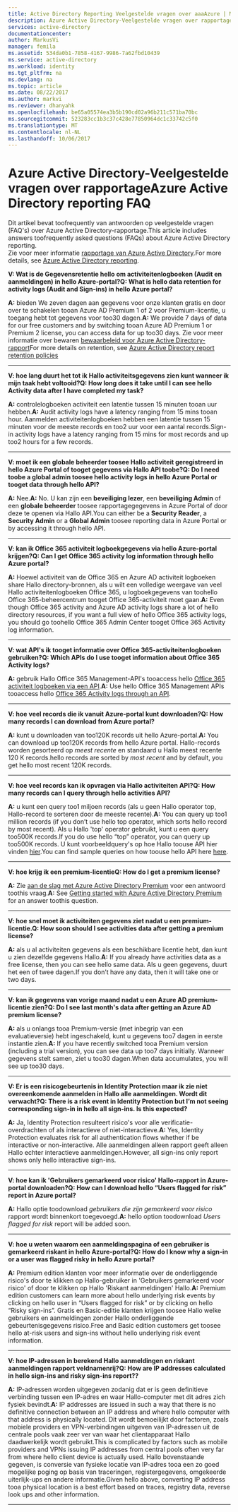 ```yaml
---
title: Active Directory Reporting Veelgestelde vragen over aaaAzure | Microsoft Docs
description: Azure Active Directory-Veelgestelde vragen over rapportage.
services: active-directory
documentationcenter: 
author: MarkusVi
manager: femila
ms.assetid: 534da0b1-7858-4167-9986-7a62fbd10439
ms.service: active-directory
ms.workload: identity
ms.tgt_pltfrm: na
ms.devlang: na
ms.topic: article
ms.date: 08/22/2017
ms.author: markvi
ms.reviewer: dhanyahk
ms.openlocfilehash: be65a05574ea3b5b190cd02a96b211c571ba70bc
ms.sourcegitcommit: 523283cc1b3c37c428e77850964dc1c33742c5f0
ms.translationtype: MT
ms.contentlocale: nl-NL
ms.lasthandoff: 10/06/2017
---
```

# <a name="azure-active-directory-reporting-faq"></a><span data-ttu-id="957c5-103">Azure Active Directory-Veelgestelde vragen over rapportage</span><span class="sxs-lookup"><span data-stu-id="957c5-103">Azure Active Directory reporting FAQ</span></span>

<span data-ttu-id="957c5-104">Dit artikel bevat toofrequently van antwoorden op veelgestelde vragen (FAQ's) over Azure Active Directory-rapportage.</span><span class="sxs-lookup"><span data-stu-id="957c5-104">This article includes answers toofrequently asked questions (FAQs) about Azure Active Directory reporting.</span></span>  
<span data-ttu-id="957c5-105">Zie voor meer informatie [rapportage van Azure Active Directory](active-directory-reporting-azure-portal.md).</span><span class="sxs-lookup"><span data-stu-id="957c5-105">For more details, see [Azure Active Directory reporting](active-directory-reporting-azure-portal.md).</span></span> 

<span data-ttu-id="957c5-106">**V: Wat is de Gegevensretentie hello om activiteitenlogboeken (Audit en aanmeldingen) in hello Azure-portal?**</span><span class="sxs-lookup"><span data-stu-id="957c5-106">**Q: What is hello data retention for activity logs (Audit and Sign-ins) in hello Azure portal?**</span></span> 

<span data-ttu-id="957c5-107">**A:** bieden We zeven dagen aan gegevens voor onze klanten gratis en door over te schakelen tooan Azure AD Premium 1 of 2 voor Premium-licentie, u toegang hebt tot gegevens voor too30 dagen.</span><span class="sxs-lookup"><span data-stu-id="957c5-107">**A:** We provide 7 days of data for our free customers and by switching tooan Azure AD Premium 1 or Premium 2 license, you can access data for up too30 days.</span></span> <span data-ttu-id="957c5-108">Zie voor meer informatie over bewaren [bewaarbeleid voor Azure Active Directory-rapport](active-directory-reporting-retention.md)</span><span class="sxs-lookup"><span data-stu-id="957c5-108">For more details on retention, see [Azure Active Directory report retention policies](active-directory-reporting-retention.md)</span></span>

--- 

<span data-ttu-id="957c5-109">**V: hoe lang duurt het tot ik Hallo activiteitsgegevens zien kunt wanneer ik mijn taak hebt voltooid?**</span><span class="sxs-lookup"><span data-stu-id="957c5-109">**Q: How long does it take until I can see hello Activity data after I have completed my task?**</span></span>

<span data-ttu-id="957c5-110">**A:** controlelogboeken activiteit een latentie tussen 15 minuten tooan uur hebben.</span><span class="sxs-lookup"><span data-stu-id="957c5-110">**A:** Audit activity logs have a latency ranging from 15 mins tooan hour.</span></span> <span data-ttu-id="957c5-111">Aanmelden activiteitenlogboeken hebben een latentie tussen 15 minuten voor de meeste records en too2 uur voor een aantal records.</span><span class="sxs-lookup"><span data-stu-id="957c5-111">Sign-in activity logs have a latency ranging from 15 mins for most records and up too2 hours for a few records.</span></span>

---

<span data-ttu-id="957c5-112">**V: moet ik een globale beheerder toosee Hallo activiteit geregistreerd in hello Azure Portal of tooget gegevens via Hallo API toobe?**</span><span class="sxs-lookup"><span data-stu-id="957c5-112">**Q: Do I need toobe a global admin toosee hello activity logs in hello Azure Portal or tooget data through hello API?**</span></span>

<span data-ttu-id="957c5-113">**A:** Nee.</span><span class="sxs-lookup"><span data-stu-id="957c5-113">**A:** No.</span></span> <span data-ttu-id="957c5-114">U kan zijn een **beveiliging lezer**, een **beveiliging Admin** of een **globale beheerder** toosee rapportagegegevens in Azure Portal of door deze te openen via Hallo API.</span><span class="sxs-lookup"><span data-stu-id="957c5-114">You can either be a **Security Reader**, a **Security Admin** or a **Global Admin** toosee reporting data in Azure Portal or by accessing it through hello API.</span></span>

---

<span data-ttu-id="957c5-115">**V: kan ik Office 365 activiteit logboekgegevens via hello Azure-portal krijgen?**</span><span class="sxs-lookup"><span data-stu-id="957c5-115">**Q: Can I get Office 365 activity log information through hello Azure portal?**</span></span>

<span data-ttu-id="957c5-116">**A:** Hoewel activiteit van de Office 365 en Azure AD activiteit logboeken share Hallo directory-bronnen, als u wilt een volledige weergave van veel Hallo activiteitenlogboeken Office 365, u logboekgegevens van toohello Office 365-beheercentrum tooget Office 365-activiteit moet gaan.</span><span class="sxs-lookup"><span data-stu-id="957c5-116">**A:** Even though Office 365 activity and Azure AD activity logs share a lot of hello directory resources, if you want a full view of hello Office 365 activity logs, you should go toohello Office 365 Admin Center tooget Office 365 Activity log information.</span></span>

---


<span data-ttu-id="957c5-117">**V: wat API's ik tooget informatie over Office 365-activiteitenlogboeken gebruiken?**</span><span class="sxs-lookup"><span data-stu-id="957c5-117">**Q: Which APIs do I use tooget information about Office 365 Activity logs?**</span></span>

<span data-ttu-id="957c5-118">**A:** gebruik Hallo Office 365 Management-API's tooaccess hello [Office 365 activiteit logboeken via een API](https://msdn.microsoft.com/office-365/office-365-managment-apis-overview).</span><span class="sxs-lookup"><span data-stu-id="957c5-118">**A:** Use hello Office 365 Management APIs tooaccess hello [Office 365 Activity logs through an API](https://msdn.microsoft.com/office-365/office-365-managment-apis-overview).</span></span>

---

<span data-ttu-id="957c5-119">**V: hoe veel records die ik vanuit Azure-portal kunt downloaden?**</span><span class="sxs-lookup"><span data-stu-id="957c5-119">**Q: How many records I can download from Azure portal?**</span></span>

<span data-ttu-id="957c5-120">**A:** kunt u downloaden van too120K records uit hello Azure-portal.</span><span class="sxs-lookup"><span data-stu-id="957c5-120">**A:** You can download up too120K records from hello Azure portal.</span></span> <span data-ttu-id="957c5-121">Hallo-records worden gesorteerd op *meest recente* en standaard u Hallo meest recente 120 K records.</span><span class="sxs-lookup"><span data-stu-id="957c5-121">hello records are sorted by *most recent* and by default, you get hello most recent 120K records.</span></span> 

---

<span data-ttu-id="957c5-122">**V: hoe veel records kan ik opvragen via Hallo activiteiten API?**</span><span class="sxs-lookup"><span data-stu-id="957c5-122">**Q: How many records can I query through hello activities API?**</span></span>

<span data-ttu-id="957c5-123">**A:** u kunt een query too1 miljoen records (als u geen Hallo operator top, Hallo-record te sorteren door de meeste recente).</span><span class="sxs-lookup"><span data-stu-id="957c5-123">**A:** You can query up too1 million records (if you don’t use hello top operator, which sorts hello record by most recent).</span></span> <span data-ttu-id="957c5-124">Als u Hallo 'top' operator gebruikt, kunt u een query too500K records.</span><span class="sxs-lookup"><span data-stu-id="957c5-124">If you do use hello “top” operator, you can query up too500K records.</span></span> <span data-ttu-id="957c5-125">U kunt voorbeeldquery's op hoe Hallo toouse API hier vinden [hier](active-directory-reporting-api-getting-started.md).</span><span class="sxs-lookup"><span data-stu-id="957c5-125">You can find sample queries on how toouse hello API here [here](active-directory-reporting-api-getting-started.md).</span></span>

---

<span data-ttu-id="957c5-126">**V: hoe krijg ik een premium-licentie**</span><span class="sxs-lookup"><span data-stu-id="957c5-126">**Q: How do I get a premium license?**</span></span>

<span data-ttu-id="957c5-127">**A:** Zie [aan de slag met Azure Active Directory Premium](active-directory-get-started-premium.md) voor een antwoord toothis vraag.</span><span class="sxs-lookup"><span data-stu-id="957c5-127">**A:** See [Getting started with Azure Active Directory Premium](active-directory-get-started-premium.md) for an answer toothis question.</span></span>

---

<span data-ttu-id="957c5-128">**V: hoe snel moet ik activiteiten gegevens ziet nadat u een premium-licentie.**</span><span class="sxs-lookup"><span data-stu-id="957c5-128">**Q: How soon should I see activities data after getting a premium license?**</span></span>

<span data-ttu-id="957c5-129">**A:** als u al activiteiten gegevens als een beschikbare licentie hebt, dan kunt u zien dezelfde gegevens Hallo.</span><span class="sxs-lookup"><span data-stu-id="957c5-129">**A:** If you already have activities data as a free license, then you can see hello same data.</span></span> <span data-ttu-id="957c5-130">Als u geen gegevens, duurt het een of twee dagen.</span><span class="sxs-lookup"><span data-stu-id="957c5-130">If you don’t have any data, then it will take one or two days.</span></span>

---

<span data-ttu-id="957c5-131">**V: kan ik gegevens van vorige maand nadat u een Azure AD premium-licentie zien?**</span><span class="sxs-lookup"><span data-stu-id="957c5-131">**Q: Do I see last month's data after getting an Azure AD premium license?**</span></span>

<span data-ttu-id="957c5-132">**A:** als u onlangs tooa Premium-versie (met inbegrip van een evaluatieversie) hebt ingeschakeld, kunt u gegevens too7 dagen in eerste instantie zien.</span><span class="sxs-lookup"><span data-stu-id="957c5-132">**A:** If you have recently switched tooa Premium version (including a trial version), you can see data up too7 days initially.</span></span> <span data-ttu-id="957c5-133">Wanneer gegevens stelt samen, ziet u too30 dagen.</span><span class="sxs-lookup"><span data-stu-id="957c5-133">When data accumulates, you will see up too30 days.</span></span>

---

<span data-ttu-id="957c5-134">**V: Er is een risicogebeurtenis in Identity Protection maar ik zie niet overeenkomende aanmelden in Hallo alle aanmeldingen. Wordt dit verwacht?**</span><span class="sxs-lookup"><span data-stu-id="957c5-134">**Q: There is a risk event in Identity Protection but I’m not seeing corresponding sign-in in hello all sign-ins. Is this expected?**</span></span>

<span data-ttu-id="957c5-135">**A:** Ja, Identity Protection resulteert risico's voor alle verificatie-overdrachten of als interactieve of niet-interactieve.</span><span class="sxs-lookup"><span data-stu-id="957c5-135">**A:** Yes, Identity Protection evaluates risk for all authentication flows whether if be interactive or non-interactive.</span></span> <span data-ttu-id="957c5-136">Alle aanmeldingen alleen rapport geeft alleen Hallo echter interactieve aanmeldingen.</span><span class="sxs-lookup"><span data-stu-id="957c5-136">However, all sign-ins only report shows only hello interactive sign-ins.</span></span>

---

<span data-ttu-id="957c5-137">**V: hoe kan ik 'Gebruikers gemarkeerd voor risico' Hallo-rapport in Azure-portal downloaden?**</span><span class="sxs-lookup"><span data-stu-id="957c5-137">**Q: How can I download hello “Users flagged for risk” report in Azure portal?**</span></span>

<span data-ttu-id="957c5-138">**A:** Hallo optie toodownload *gebruikers die zijn gemarkeerd voor risico* rapport wordt binnenkort toegevoegd.</span><span class="sxs-lookup"><span data-stu-id="957c5-138">**A:** hello option toodownload *Users flagged for risk* report will be added soon.</span></span>

---

<span data-ttu-id="957c5-139">**V: hoe u weten waarom een aanmeldingspagina of een gebruiker is gemarkeerd riskant in hello Azure-portal?**</span><span class="sxs-lookup"><span data-stu-id="957c5-139">**Q: How do I know why a sign-in or a user was flagged risky in hello Azure portal?**</span></span>

<span data-ttu-id="957c5-140">**A:** Premium edition klanten voor meer informatie over de onderliggende risico's door te klikken op Hallo-gebruiker in 'Gebruikers gemarkeerd voor risico' of door te klikken op Hallo 'Riskant aanmeldingen' Hallo.</span><span class="sxs-lookup"><span data-stu-id="957c5-140">**A:** Premium edition customers can learn more about hello underlying risk events by clicking on hello user in “Users flagged for risk” or by clicking on hello “Risky sign-ins”.</span></span> <span data-ttu-id="957c5-141">Gratis en Basic-editie klanten krijgen toosee Hallo welke gebruikers en aanmeldingen zonder Hallo onderliggende gebeurtenisgegevens risico.</span><span class="sxs-lookup"><span data-stu-id="957c5-141">Free and Basic edition customers get toosee hello at-risk users and sign-ins without hello underlying risk event information.</span></span>

---

<span data-ttu-id="957c5-142">**V: hoe IP-adressen in berekend Hallo aanmeldingen en riskant aanmeldingen rapport veldnamenrij?**</span><span class="sxs-lookup"><span data-stu-id="957c5-142">**Q: How are IP addresses calculated in hello sign-ins and risky sign-ins report??**</span></span>

<span data-ttu-id="957c5-143">**A:** IP-adressen worden uitgegeven zodanig dat er is geen definitieve verbinding tussen een IP-adres en waar Hallo-computer met dit adres zich fysiek bevindt.</span><span class="sxs-lookup"><span data-stu-id="957c5-143">**A:** IP addresses are issued in such a way that there is no definitive connection between an IP address and where hello computer with that address is physically located.</span></span> <span data-ttu-id="957c5-144">Dit wordt bemoeilijkt door factoren, zoals mobiele providers en VPN-verbindingen uitgeven van IP-adressen uit de centrale pools vaak zeer ver van waar het clientapparaat Hallo daadwerkelijk wordt gebruikt.</span><span class="sxs-lookup"><span data-stu-id="957c5-144">This is complicated by factors such as mobile providers and VPNs issuing IP addresses from central pools often very far from where hello client device is actually used.</span></span> <span data-ttu-id="957c5-145">Hallo bovenstaande gegeven, is conversie van fysieke locatie van IP-adres tooa een zo goed mogelijke poging op basis van traceringen, registergegevens, omgekeerde uiterlijk-ups en andere informatie.</span><span class="sxs-lookup"><span data-stu-id="957c5-145">Given hello above, converting IP address tooa physical location is a best effort based on traces, registry data, reverse look ups and other information.</span></span> 

---
